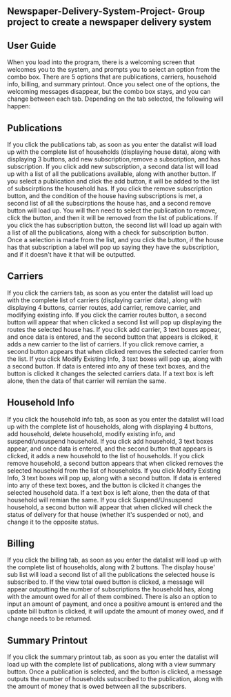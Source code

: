 Newspaper-Delivery-System-Project-
Group project to create a newspaper delivery system
------------------------------------------------------------------------------------------------------------------------------------------------------------------
User Guide
------------------------------------------------------------------------------------------------------------------------------------------------------------------
When you load into the program, there is a welcoming screen that welcomes you to the system, and prompts you to select an option from the combo box.
There are 5 options that are publications, carriers, household info, billing, and summary printout. Once you select one of the options, the welcoming messages
disappear, but the combo box stays, and you can change between each tab. Depending on the tab selected, the following will happen:

Publications
---------------------------------------------
If you click the publications tab, as soon as you enter the datalist will load up with the complete list of households (displaying house data), along with displaying 3
buttons, add new subscription,remove a subscription, and has subscription. If you click add new subscription, a second data list will load up with a list of all the 
publications available, along with another button. If you select a publication and click the add button, it will be added to the list of subscirptions the household has. 
If you click the remove subscription button, and the condition of the house having subscriptions is met, a second list of all the subscirptions the house has, and a 
second remove button will load up. You will then need to select the publication to remove, click the button, and then it will be removed from the list of publications. 
If you click the has subscription button, the second list will load up again with a list of all the publications, along with a check for subscription button. 
Once a selection is made from the list, and you click the button, if the house has that subscription a label will pop up saying they have the subscription,
 and if it doesn't have it that will be outputted.

Carriers
-----------------------------------------------
If you click the carriers tab, as soon as you enter the datalist will load up with the complete list of carriers (displaying carrier data), along with displaying 4 buttons,
carrier routes, add carrier, remove carrier, and modifying existing info. If you click the carrier routes button, a second button will appear that when clicked
a second list will pop up displaying the routes the selected house has. If you click add carrier, 3 text boxes appear, and once data is entered, and the second button that
appears is clciked, it adds a new carrier to the list of carriers. If you click remove carrier, a second button appears that when clicked removes the selected carrier from
the list. If you click Modify Existing Info, 3 text boxes will pop up, along with a second button. If data is entered into any of these text boxes, and the button is clicked
it changes the selected carriers data. If a text box is left alone, then the data of that carrier will remian the same.

Household Info
-----------------------------------------------
If you click the household info tab, as soon as you enter the datalist will load up with the complete list of households, along with displaying 4 buttons, add household,
delete household, modify existing info, and suspend/unsuspend household.  If you click add  household, 3 text boxes appear, and once data is entered, and the second button 
that appears is clicked, it adds a new household to the list of households. If you click remove household, a second button appears that when clicked removes the selected 
household from the list of households. If you click Modify Existing Info, 3 text boxes will pop up, along with a second button. If data is entered into any of these text 
boxes, and the button is clicked it changes the selected household data. If a text box is left alone, then the data of that household will remian the same. If you click
Suspend/Unsuspend household, a second button will appear that when clicked will check the status of delivery for that house (whether it's suspended or not), and change it
to the opposite status. 

Billing
------------------------------------------------
If you click the billing tab, as soon as you enter the datalist will load up with the complete list of households, along with 2 buttons. The display house' sub list will
load a second list of all the publications the selected house is subscribed to. If the view total owed button is clicked, a message will appear outputting the number of
subscriptions the household has, along with the amount owed for all of them combined. There is also an option to input an amount of payment, and once a positive amount is
entered and the update bill button is clicked, it will update the amount of money owed, and if change needs to be returned.

Summary Printout
-----------------------------------------------
If you click the summary printout tab, as soon as you enter the datalist will load up with the complete list of publications, along with a view summary button. Once a
publication is selected, and the button is clicked, a message outputs the number of households subscribed to the publication, along with the amount of money that is owed
between all the subscribers.